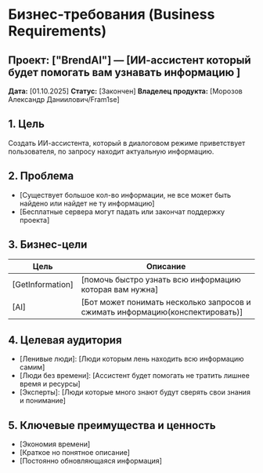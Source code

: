 # Бизнес-требования (Business Requirements)

## Проект: ["BrendAI"] — [ИИ-ассистент который будет помогать вам узнавать информацию ]

**Дата:** [01.10.2025]
**Статус:** [Закончен]
**Владелец продукта:** [Морозов Александр Даниилович/Fram1se]

## 1. Цель
Создать ИИ-ассистента, который в диалоговом режиме приветствует пользователя, по запросу находит актуальную информацию.

## 2. Проблема
- [Существует большое кол-во информации, не все может быть найдено или найдет не ту информацию]
- [Бесплатные сервера могут падать или закончат поддержку проекта] 

## 3. Бизнес-цели
| Цель | Описание |
|------|----------|
| [GetInformation] | [помочь быстро узнать всю информацию которая вам нужна] |
| [AI] | [Бот может понимать несколько запросов и сжимать информацию(конспектировать)] |

## 4. Целевая аудитория
- [Ленивые люди]: [Люди которым лень находить всю информацию самим]
- [Люди без времени]: [Ассистент будет помогать не тратить лишнее время и ресурсы]
- [Эксперты]: [Люди которые много знают будут сверять свои знания и понимание]

## 5. Ключевые преимущества и ценность
- [Экономия времени]
- [Краткое но понятное описание]
- [Постоянно обновляющаяся информация]